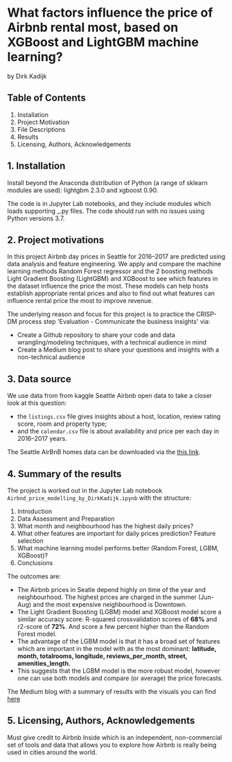 # What factors influence the price of Airbnb rental most, based on XGBoost and LightGBM machine learning?

by Dirk Kadijk

## Table of Contents

1. Installation
2. Project Motivation
3. File Descriptions
4. Results
5. Licensing, Authors, Acknowledgements



## 1. Installation

Install beyond the Anaconda distribution of Python (a range of sklearn modules are used): lightgbm 2.3.0 and xgboost 0.90.

The code is in Jupyter Lab notebooks, and they include modules which loads supporting _.py files. The code should run with no issues using Python versions 3.7.



## 2. Project motivations

In this project Airbnb day prices in Seattle for 2016–2017 are predicted using data analysis and feature engineering. 
We apply and compare the machine learning methods Random Forest regressor and the 2 boosting methods Light Gradient Boosting (LightGBM) and XGBoost to see which features in the dataset influence the price the most.
These models can help hosts establish appropriate rental prices and also to find out what features can influence rental price the most to improve revenue.

The underlying reason and focus for this project is to practice the CRISP-DM process step 'Evaluation - Communicate the business insights' via:
 - Create a Github repository to share your code and data wrangling/modeling techniques, with a technical audience in mind
 - Create a Medium blog post to share your questions and insights with a non-technical audience


## 3. Data source

We use data from from kaggle Seattle Airbnb open data to take a closer look at this question:
- the `listings.csv` file gives insights about a host, location, review rating score, room and property type;
- and the `calendar.csv` file is about availability and price per each day in 2016–2017 years.

The Seattle AirBnB homes data can be downloaded via the [this link](https://www.kaggle.com/airbnb/seattle/data). 


## 4. Summary of the results

The project is worked out in the Jupyter Lab notebook `Airbnd_price_modelling_by_DirkKadijk.ipynb` with the structure:
1. Introduction
2. Data Assessment and Preparation
3. What month and neighbourhood has the highest daily prices?
4. What other features are important for daily prices prediction? Feature selection
5. What machine learning model performs better (Random Forest, LGBM, XGBoost)?
6. Conclusions

The outcomes are:
- The Airbnb prices in Seatle depend highly on time of the year and neighbourhood. The highest prices are charged in the summer (Jun-Aug) and the most expensive neighbourhood is Downtown.
- The Light Gradient Boosting (LGBM) model and XGBoost model score a similar accuracy score: R-squared crossvalidation scores of **68%** and r2-score of **72%**. And score a few percent higher than the Random Forest model.
- The advantage of the LGBM model is that it has a broad set of features which are important in the model with as the most dominant: **latitude, month, totalrooms, longitude, reviews_per_month, street, amenities_length.**
- This suggests that the LGBM model is the more robust model, however one can use both models and compare (or average) the price forecasts.

The Medium blog with a summary of results with the visuals you can find [here](xxxxxx)


## 5. Licensing, Authors, Acknowledgements

Must give credit to Airbnb Inside which is an independent, non-commercial set of tools and data that allows you to explore how Airbnb is really being used in cities around the world.
